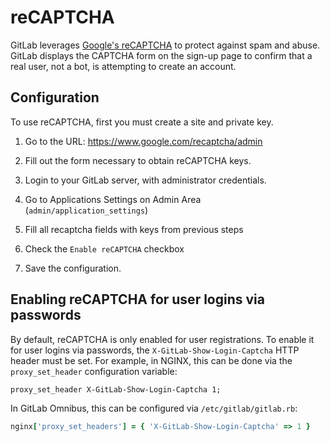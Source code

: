 # reCAPTCHA

GitLab leverages [Google's reCAPTCHA](https://www.google.com/recaptcha/intro/index.html)
to protect against spam and abuse. GitLab displays the CAPTCHA form on the sign-up page
to confirm that a real user, not a bot, is attempting to create an account.

## Configuration

To use reCAPTCHA, first you must create a site and private key.

1. Go to the URL: https://www.google.com/recaptcha/admin

2. Fill out the form necessary to obtain reCAPTCHA keys.

3. Login to your GitLab server, with administrator credentials.

4. Go to Applications Settings on Admin Area (`admin/application_settings`)

5. Fill all recaptcha fields with keys from previous steps

6. Check the `Enable reCAPTCHA` checkbox

7. Save the configuration.

## Enabling reCAPTCHA for user logins via passwords

By default, reCAPTCHA is only enabled for user registrations. To enable it for
user logins via passwords, the `X-GitLab-Show-Login-Captcha` HTTP header must
be set. For example, in NGINX, this can be done via the `proxy_set_header`
configuration variable:

```
proxy_set_header X-GitLab-Show-Login-Captcha 1;
```

In GitLab Omnibus, this can be configured via `/etc/gitlab/gitlab.rb`:

```ruby
nginx['proxy_set_headers'] = { 'X-GitLab-Show-Login-Captcha' => 1 }
```
